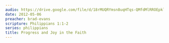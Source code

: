 ```yaml
---
audio: https://drive.google.com/file/d/18rMUQRYmsn8uqHTqs-QMfdMlRROEpklC/view
date: 2012-05-06
preacher: brad-evans
scripture: Philippians 1:1-2
series: philippians
title: Progress and Joy in the Faith
---
```

